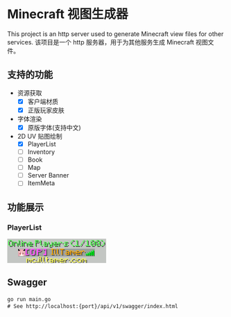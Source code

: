 # Minecraft 视图生成器
This project is an http server used to generate Minecraft view files for other services. 该项目是一个 http 服务器，用于为其他服务生成 Minecraft 视图文件。

## 支持的功能

- 资源获取
  - [x] 客户端材质
  - [x] 正版玩家皮肤
- 字体渲染
  - [x] 原版字体(支持中文)
- 2D UV 贴图绘制
  - [x] PlayerList
  - [ ] Inventory
  - [ ] Book
  - [ ] Map
  - [ ] Server Banner
  - [ ] ItemMeta

## 功能展示

### PlayerList

![](./docs/images/player_list.png)

## Swagger

```shell
go run main.go
# See http://localhost:{port}/api/v1/swagger/index.html
```